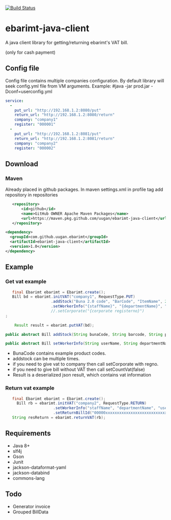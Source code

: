 [![Build Status](https://travis-ci.org/uugan/ebarimt-java-client.svg?branch=master)](https://travis-ci.org/uugan/ebarimt-java-client)

# ebarimt-java-client
A java client library for getting/returning ebarimt's VAT bill. 

(only for cash payment)

## Config file
Config file contains multiple companies configuration.
By default library will seek config.yml file from VM arguments. 
Example: 
    #java -jar prod.jar -Dconf=userconfig.yml

```yaml
service:
  -
    put_url: "http://192.168.1.2:8080/put"
    return_url: "http://192.168.1.2:8080/return"
    company: "company1"
    register: "000001"
  -
    put_url: "http://192.168.1.2:8081/put"
    return_url: "http://192.168.1.2:8081/return"
    company: "company2"
    register: "000002"
```
## Download
### Maven
Already placed in github packages. In maven settings.xml in profile tag add repository in repositories
```xml
   <repository>
       <id>github</id>
       <name>GitHub OWNER Apache Maven Packages</name>
       <url>https://maven.pkg.github.com/uugan/ebarimt-java-client</url>
   </repository>
```

```xml
<dependency>
  <groupId>com.github.uugan.ebarimt</groupId>
  <artifactId>ebarimt-java-client</artifactId>
  <version>1.0</version>
</dependency>
```
## Example
### Get vat example
```java
   final Ebarimt ebarimt = Ebarimt.create();
   Bill bd = ebarimt.initVAT("company1", RequestType.PUT)
                    .addStock("Buna 2.0 code", "BarCode", "ItemName", 2.0, 1.0, 2.0) //buna code, barcode, itemname, qty, unitprice, total
                    .setWorkerInfo("{staffName}", "{departmentName}", "{userID}", "{PaymentType}", "{source}")
                    //.setCorporate("{corporate registerno}")
;
                    
    Result result = ebarimt.putVAT(bd);

```
```java
public abstract Bill addStock(String bunaCode, String barcode, String productName, Double qty, Double unitPrice, Double total);

public abstract Bill setWorkerInfo(String userName, String departmentName, String msisdn, String paymentType, String src);

```

- BunaCode contains example product codes.
- addstock can be multiple times.
- if you need to give vat to company then call setCorporate with regno.
- if you need to give bill without VAT then call setCountVat(false) 
- Result is a deserialized json result, which contains vat information
### Return vat example
```java
   final Ebarimt ebarimt = Ebarimt.create();
     Bill rb = ebarimt.initVAT("company2", RequestType.RETURN)
                     .setWorkerInfo("staffName", "departmentName", "userID", "PaymentType", "source")
                     .setReturnBillId("00000xxxxxxxxxxxxxxxxxxxxxxxxxxx");
   String resReturn = ebarimt.returnVAT(rb);
```
## Requirements
* Java 8+
* slf4j
* Gson
* Junit
* jackson-dataformat-yaml
* jackson-databind
* commons-lang
## Todo
* Generator invoice
* Grouped BillData